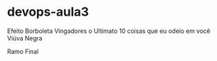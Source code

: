 # devops-aula3
Efeito Borboleta
Vingadores o Ultimato
10 coisas que eu odeio em você
Viúva Negra

Ramo Final
